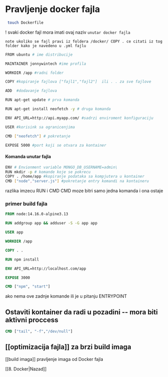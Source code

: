 # Pravljenje docker fajla

```bash
 touch Dockerfile
```
! svaki docker fajl mora imati ovaj naziv
`unutar docker fajla`

`note ukoliko se fajl pravi iz foldera /docker/ COPY . ce citati iz tog folder
kako je navedeno u .yml fajlu`

```bash
FROM ubuntu # ime distribucije

MAINTAINER jonnywintech #ime profila 

WORKDIR /app #radni folder

COPY #kopiranje fajlova ["fajl1","fajl2"]  ili . . za sve fajlove

ADD  #dodavanje fajlova

RUN apt-get update # prva komanda 

RUN apt-get install neofetch -y # druga komanda

ENV API_URL=http://api.myapp.com/ #sadrzi enviroment konfiguraciju

USER #korisink sa ogranicenjima

CMD ["neofetch"] # pokretanje

EXPOSE 5000 #port koji se otvara za kontainer

```

#### Komanda unutar fajla
```bash
ENV # Envionment variable MONGO_DB_USERNAME=admin\
RUN mkdir -p # komande koje se pokrecu 
COPY . /home/app #kopiranje podataka sa kompjutera u kontainer
CMD ["node","server.js"] #pokretanje entry komandi na kontaineru
```
razlika imzecu RUN i CMD
CMD moze bitri samo jedna komanda i ona ostaje

### primer build  fajla
```dockerfile
FROM node:14.16.0-alpine3.13

RUN addgroup app && adduser -S -G app app

USER app

WORKDIR /app

COPY . .

RUN npm install

ENV API_URL=http://localhost.com/app

EXPOSE 3000

CMD ["npm", "start"]
```

ako nema ove zadnje  komande ili je u pitanju ENTRYPOINT
## Ostaviti kontainer da radi u pozadini -- mora biti aktivni proccess

```dockerfile
CMD ["tail", "-f","/dev/null"]
```

## [[optimizacija fajla]] za brzi build imaga

[[build imaga]] pravljenje imaga od Docker fajla


[[8. Docker|Nazad]] 
